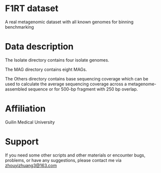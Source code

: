 # F1RT dataset
A real metagenomic dataset with all known genomes for binning benchmarking

# Data description

The Isolate directory contains four isolate genomes.

The MAG directory contains eight MAGs.

The Others directory contains base sequencing coverage which can be used to calculate the average sequencing coverage across a metagenome-assembled sequence or for 500-bp fragment with 250 bp overlap.

# Affiliation
Guilin Medical University

# Support
If you need some other scripts and other materials or encounter bugs, problems, or have any suggestions, please contact me via zhouyizhuang3@163.com
